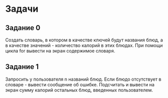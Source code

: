 # Задачи

## Задание 0 
Создать словарь, в котором в качестве ключей будут
названия блюд, а в качестве значений - количество 
калорий в этих блюдах. При помощи цикла for вывести 
на экран содержимое словаря.

## Задание 1 
Запросить у пользователя n названий блюд. Если блюдо отсутствует в
словаре - вывести сообщение об ошибке. Подсчитать и вывести на экран
сумму калорий остальных блюд, введенных пользователем.
